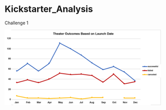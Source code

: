 # Kickstarter_Analysis
Challenge 1

![This is an image](https://github.com/ialodah/Kickstarter_Analysis/blob/main/resources/theater%20Outcomes%20Based%20on%20Launch%20Date.png)

